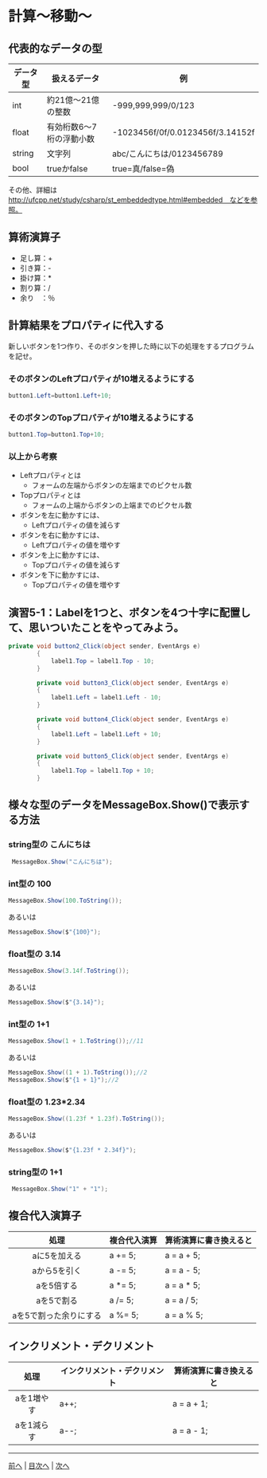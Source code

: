 # 計算～移動～

## 代表的なデータの型

|データ型|扱えるデータ|例|
|-------|-----------|--|
|int    |  約21億～21億の整数| -999,999,999/0/123 |
|float  | 有効桁数6～7桁の浮動小数 | -1023456f/0f/0.0123456f/3.14152f|
|string | 文字列 | abc/こんにちは/0123456789 |
|bool   | trueかfalse | true=真/false=偽 |

その他、詳細は http://ufcpp.net/study/csharp/st_embeddedtype.html#embedded　などを参照。

## 算術演算子

- 足し算：+
- 引き算：-
- 掛け算：*
- 割り算：/
- 余り　：％

## 計算結果をプロパティに代入する

新しいボタンを1つ作り、そのボタンを押した時に以下の処理をするプログラムを記せ。

### そのボタンのLeftプロパティが10増えるようにする

```cs
button1.Left=button1.Left+10;
```

### そのボタンのTopプロパティが10増えるようにする

```cs
button1.Top=button1.Top+10;
```

### 以上から考察

- Leftプロパティとは
  - フォームの左端からボタンの左端までのピクセル数
- Topプロパティとは
  - フォームの上端からボタンの上端までのピクセル数
- ボタンを左に動かすには、
  - Leftプロパティの値を減らす
- ボタンを右に動かすには、
  - Leftプロパティの値を増やす
- ボタンを上に動かすには、
  - Topプロパティの値を減らす
- ボタンを下に動かすには、
  - Topプロパティの値を増やす

## 演習5-1：Labelを1つと、ボタンを4つ十字に配置して、思いついたことをやってみよう。

```cs
private void button2_Click(object sender, EventArgs e)
        {
            label1.Top = label1.Top - 10;
        }

        private void button3_Click(object sender, EventArgs e)
        {
            label1.Left = label1.Left - 10;
        }

        private void button4_Click(object sender, EventArgs e)
        {
            label1.Left = label1.Left + 10;
        }

        private void button5_Click(object sender, EventArgs e)
        {
            label1.Top = label1.Top + 10;
        }
```

## 様々な型のデータをMessageBox.Show()で表示する方法

### string型の こんにちは

```cs
 MessageBox.Show("こんにちは");
```

### int型の 100

```cs
MessageBox.Show(100.ToString());
```

あるいは

```cs
MessageBox.Show($"{100}");
```

### float型の 3.14

```cs
MessageBox.Show(3.14f.ToString());
```

あるいは

```cs
MessageBox.Show($"{3.14}");
```

### int型の 1+1

```cs
MessageBox.Show(1 + 1.ToString());//11
```

あるいは

```cs
MessageBox.Show((1 + 1).ToString());//2
MessageBox.Show($"{1 + 1}");//2
```

### float型の 1.23*2.34

```cs
MessageBox.Show((1.23f * 1.23f).ToString());
```

あるいは

```cs
MessageBox.Show($"{1.23f * 2.34f}");
```

### string型の 1+1

```cs
 MessageBox.Show("1" + "1");
```

## 複合代入演算子

|処理                   |複合代入演算|算術演算に書き換えると|
|:---------------------:|:----------|:-----------------|
|aに5を加える           | a += 5; |a = a + 5;         |
|aから5を引く           | a -= 5; |a = a - 5;         |
|aを5倍する             | a *= 5; |a = a * 5;         |
|aを5で割る             | a /= 5; |a = a / 5;         |
|aを5で割った余りにする   | a %= 5; |a = a % 5;         |

## インクリメント・デクリメント

|処理      |インクリメント・デクリメント|算術演算に書き換えると|
|:-------:|--------------------------|----------------------|
|aを1増やす|         a++;            |a = a + 1;            |		
|aを1減らす|	         a--;         |a = a - 1;            |

---

[前へ](04.md) | [目次へ](README.md#%E7%9B%AE%E6%AC%A1) | [次へ](06.md)
